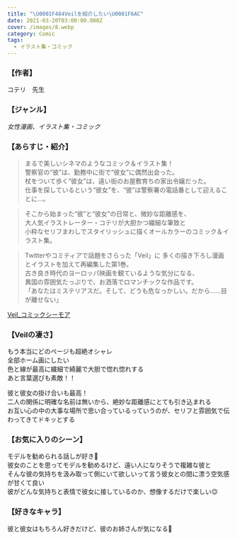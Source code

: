 ```yaml
---
title: "\U0001F484Veilを紹介したい\U0001F6AC"
date: 2021-03-20T03:00:00.000Z
cover: /images/8.webp
category: Comic
tags:
  - イラスト集・コミック
---
```

### 【作者】
コテリ　先生

### 【ジャンル】
*女性漫画、イラスト集・コミック*

### 【あらすじ・紹介】
> まるで美しいシネマのようなコミック＆イラスト集！  
警察官の“彼”は、勤務中に街で“彼女”に偶然出会った。  
杖をついて歩く“彼女”は、遠い街のお屋敷育ちの家出令嬢だった。  
仕事を探しているという“彼女”を、“彼”は警察署の電話番として迎えることに…。

> そこから始まった“彼”と“彼女”の日常と、微妙な距離感を、  
大人気イラストレーター・コテリが大胆かつ繊細な筆致と  
小粋なセリフまわしでスタイリッシュに描くオールカラーのコミック＆イラスト集。

> Twitterやコミティアで話題をさらった「Veil」に
多くの描き下ろし漫画とイラストを加えて再編集した第1巻。  
古き良き時代のヨーロッパ映画を観ているような気分になる、  
異国の雰囲気たっぷりで、お洒落でロマンチックな作品です。  
「あなたはミステリアスだ。そして、どうも危なっかしい。だから……目が離せない」

[Veil_コミックシーモア](https://www.cmoa.jp/title/187086/)

### 【Veilの凄さ】
もう本当にどのページも超絶オシャレ  
全部ホーム画にしたい  
色と線が最高に繊細で綺麗で大胆で惚れ惚れする  
あと言葉選びも素敵！！

彼と彼女の掛け合いも最高！  
二人の関係に明確な名前は無いから、絶妙な距離感にとても引き込まれる  
お互い心の中の大事な場所で思い合っているっていうのが、セリフと雰囲気で伝わってきてドキッとする

### 【お気に入りのシーン】
モデルを勧められる話しが好き🥰  
彼女のことを思ってモデルを勧めるけど、遠い人になりそうで複雑な彼と  
そんな彼の気持ちを汲み取って側にいて欲しいって言う彼女との間に漂う空気感が甘くて良い  
彼がどんな気持ちと表情で彼女に接しているのか、想像するだけで楽しい😌

### 【好きなキャラ】
彼と彼女はもちろん好きだけど、彼のお姉さんが気になる👀
